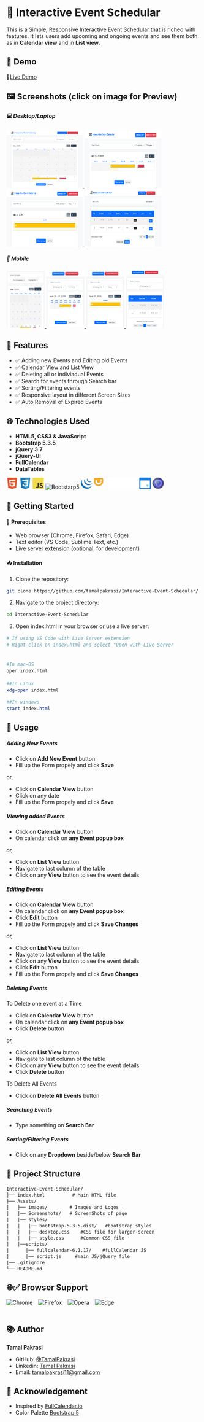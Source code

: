 # 📅 Interactive Event Schedular 


This is a Simple, Responsive Interactive Event Schedular that is riched with features. It lets users add upcoming and ongoing events and see them both as in **Calendar view** and in **List view**.

## 🚀 Demo

🔗[Live Demo](https://tamalpakrasi.github.io/Interactive-Event-Schedular/)

## 🖼️ Screenshots (click on image for Preview)

##### 💻 Desktop/Laptop

<p>
<a href="https://raw.githubusercontent.com/tamalpakrasi/Interactive-Event-Schedular/main/Assets/Screenshots/Calendar-Desktop-View-Month.png">
 <img src="./Assets/Screenshots/Calendar-Desktop-View-Month.png" alt="current-view-month-desktop" width="200" height="150">
</a>
<a href="https://raw.githubusercontent.com/tamalpakrasi/Interactive-Event-Schedular/main/Assets/Screenshots/Calendar-Desktop-View-Week.png">
 <img src="./Assets/Screenshots/Calendar-Desktop-View-Week.png" alt="current-view-week-desktop" width="200" height="150">
</a>
<a href="https://raw.githubusercontent.com/tamalpakrasi/Interactive-Event-Schedular/main/Assets/Screenshots/Calendar-Desktop-View-Today.png">
 <img src="./Assets/Screenshots/Calendar-Desktop-View-Today.png" alt="current-view-day-desktop" width="200" height="150">
</a>
<a href="https://raw.githubusercontent.com/tamalpakrasi/Interactive-Event-Schedular/main/Assets/Screenshots/Table-Desktop-View.png">
 <img src="./Assets/Screenshots/Table-Desktop-View.png" alt="table-view-desktop" width="200" height="150">
</a>
</p>


##### 📱 Mobile

<p>
<a href="https://raw.githubusercontent.com/tamalpakrasi/Interactive-Event-Schedular/main/Assets/Screenshots/Calendar-Mobile-View-Month.png">
 <img src="./Assets/Screenshots/Calendar-Mobile-View-Month.png" alt="current-view-month-mobile" width="100" height="150" style="object-fit:cover">
</a>
<a href="https://raw.githubusercontent.com/tamalpakrasi/Interactive-Event-Schedular/main/Assets/Screenshots/Calendar-Mobile-View-Week.png">
 <img src="./Assets/Screenshots/Calendar-Mobile-View-Week.png" alt="current-view-week-mobile" width="100" height="150" style="object-fit:cover">
</a>
<a href="https://raw.githubusercontent.com/tamalpakrasi/Interactive-Event-Schedular/main/Assets/Screenshots/Calendar-Mobile-View-Today.png">
 <img src="./Assets/Screenshots/Calendar-Mobile-View-Today.png" alt="current-view-day-mobile" width="100" height="150" style="object-fit:cover">
</a>
<a href="https://raw.githubusercontent.com/tamalpakrasi/Interactive-Event-Schedular/main/Assets/Screenshots/Table-Mobile-View.png">
 <img src="./Assets/Screenshots/Table-Mobile-View.png" alt="current-view-day-mobile" width="100" height="150" style="object-fit:cover">
</a>
</p>

## 🌟 Features

- ✅ Adding new Events and Editing old Events
- ✅ Calendar View and List View
- ✅ Deleting all or indiviadual Events
- ✅ Search for events through Search bar
- ✅ Sorting/Filtering events
- ✅ Responsive layout in different Screen Sizes
- ✅ Auto Removal of Expired Events

## 🌐 Technologies Used

- **HTML5, CSS3 & JavaScript**
- **Bootstrap 5.3.5**
- **jQuery 3.7**
- **jQuery-UI**
- **FullCalendar**
- **DataTables**

<p>
<img src="https://raw.githubusercontent.com/devicons/devicon/master/icons/html5/html5-original.svg" alt="HTML5" height="30">
<img src="https://raw.githubusercontent.com/devicons/devicon/master/icons/css3/css3-original.svg" alt="CSS3" height="30">
<img src="https://raw.githubusercontent.com/devicons/devicon/master/icons/javascript/javascript-original.svg" alt="JavaScript" height="30">
<img src="https://getbootstrap.com/docs/5.3/assets/brand/bootstrap-logo-shadow.png" alt="Bootstarp5" height="30">
<img src="https://raw.githubusercontent.com/devicons/devicon/master/icons/jquery/jquery-original.svg" alt="jQuery" height="30">
<img src="./Assets/images/logo-jquery-ui.png" alt="jQuery-UI" height="30">
<img src="./Assets/images/fullCalendarLogo.png" alt="jQuery-UI" height="30">
<img src="./Assets/images/datatables.png" alt="jQuery-UI" height="30" style="object-fit:cover">
</p>

## 🔰 Getting Started
#### 🎯 Prerequisites

- Web browser (Chrome, Firefox, Safari, Edge)
- Text editor (VS Code, Sublime Text, etc.)
- Live server extension (optional, for development)

#### 📥 Installation

1. Clone the repository:

```bash
git clone https://github.com/tamalpakrasi/Interactive-Event-Schedular/
```

2. Navigate to the project directory:

```bash
cd Interactive-Event-Schedular
```

3. Open index.html in your browser or use a live server:

```bash
# If using VS Code with Live Server extension
# Right-click on index.html and select "Open with Live Server


#In mac-OS
open index.html

##In Linux
xdg-open index.html
```

```powershell
##In windows
start index.html
```

## 🔄 Usage

##### Adding New Events
- Click on **Add New Event** button
- Fill up the Form propely and click **Save**

or,

- Click on **Calendar View** button
- Click on any date
- Fill up the Form propely and click **Save**

##### Viewing added Events
- Click on **Calendar View** button
- On calendar click on **any Event popup box**

*or,*

- Click on **List View** button
- Navigate to last column of the table
- Click on any **View** button to see the event details

##### Editing Events
- Click on **Calendar View** button
- On calendar click on **any Event popup box**
- Click **Edit** button
- Fill up the Form propely and click **Save Changes**

*or,*

- Click on **List View** button
- Navigate to last column of the table
- Click on any **View** button to see the event details
- Click **Edit** button
- Fill up the Form propely and click **Save Changes**

##### Deleting Events

To Delete one event at a Time

- Click on **Calendar View** button
- On calendar click on **any Event popup box**
- Click **Delete** button

*or,*

- Click on **List View** button
- Navigate to last column of the table
- Click on any **View** button to see the event details
- Click **Delete** button

To Delete All Events

- Click on **Delete All Events** button

##### Searching Events

- Type something on **Search Bar**

##### Sorting/Filtering Events
- Click on any **Dropdown** beside/below **Search Bar**

## 🌳 Project Structure

```text
Interactive-Event-Schedular/
├── index.html          # Main HTML file
├── Assets/
│   ├── images/        # Images and Logos
│   |── Screenshots/   # ScreenShots of page
|   |── styles/
|   |   |── bootstrap-5.3.5-dist/   #bootstrap styles
|   |   |── desktop.css    #CSS file for larger-screen
|   |   |── style.css      #Common CSS file
|   |──scripts/ 
|      |── fullcalendar-6.1.17/    #fullCalendar JS
|      |── script.js     #main JS/jQuery file
|── .gitignore
└── README.md
```

## 🌐✅ Browser Support

<p style="display:flex; gap:15px;">
<img src="https://upload.wikimedia.org/wikipedia/commons/e/e1/Google_Chrome_icon_%28February_2022%29.svg" alt="Chrome" height="35">  
<img src="https://upload.wikimedia.org/wikipedia/commons/a/a0/Firefox_logo%2C_2019.svg" alt="Firefox" height="35">  
<img src="https://upload.wikimedia.org/wikipedia/commons/4/49/Opera_2015_icon.svg" alt="Opera" height="35">  
<img src="https://upload.wikimedia.org/wikipedia/commons/9/98/Microsoft_Edge_logo_%282019%29.svg" alt="Edge" height="35">  
</p>

## 📚 Author

**Tamal Pakrasi**

- GitHub: [@TamalPakrasi](https://github.com/TamalPakrasi)
- Linkedin: [Tamal Pakrasi](https://www.linkedin.com/in/tamal-pakrasi-0224b8338)
- Email: [tamalpakrasi11@gmail.com](mailto:tamalpakrasi11@gmail.com)

## 🙏 Acknowledgement

- Inspired by [FullCalendar.io](https://fullcalendar.io)
- Color Palette [Bootstrap 5](https://getbootstrap.com/)


